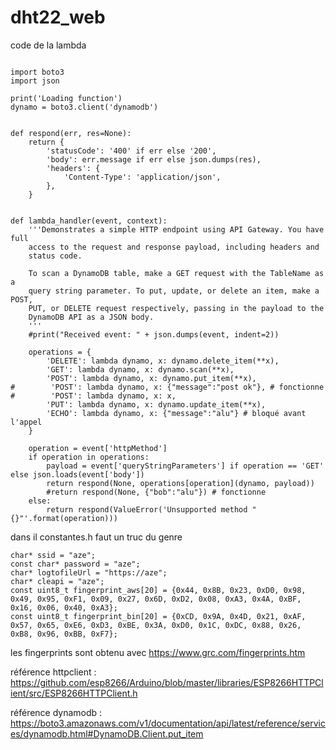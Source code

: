 # dht22_web

code de la lambda
```

import boto3
import json

print('Loading function')
dynamo = boto3.client('dynamodb')


def respond(err, res=None):
    return {
        'statusCode': '400' if err else '200',
        'body': err.message if err else json.dumps(res),
        'headers': {
            'Content-Type': 'application/json',
        },
    }


def lambda_handler(event, context):
    '''Demonstrates a simple HTTP endpoint using API Gateway. You have full
    access to the request and response payload, including headers and
    status code.

    To scan a DynamoDB table, make a GET request with the TableName as a
    query string parameter. To put, update, or delete an item, make a POST,
    PUT, or DELETE request respectively, passing in the payload to the
    DynamoDB API as a JSON body.
    '''
    #print("Received event: " + json.dumps(event, indent=2))

    operations = {
        'DELETE': lambda dynamo, x: dynamo.delete_item(**x),
        'GET': lambda dynamo, x: dynamo.scan(**x),
        'POST': lambda dynamo, x: dynamo.put_item(**x),
#        'POST': lambda dynamo, x: {"message":"post ok"}, # fonctionne
#        'POST': lambda dynamo, x: x,
        'PUT': lambda dynamo, x: dynamo.update_item(**x),
        'ECHO': lambda dynamo, x: {"message":"alu"} # bloqué avant l'appel
    }

    operation = event['httpMethod']
    if operation in operations:
        payload = event['queryStringParameters'] if operation == 'GET' else json.loads(event['body'])
        return respond(None, operations[operation](dynamo, payload))
        #return respond(None, {"bob":"alu"}) # fonctionne
    else:
        return respond(ValueError('Unsupported method "{}"'.format(operation)))
```

dans il constantes.h faut un truc du genre

```
char* ssid = "aze";
const char* password = "aze";
char* logtofileUrl = "https://aze";
char* cleapi = "aze";
const uint8_t fingerprint_aws[20] = {0x44, 0x8B, 0x23, 0xD0, 0x98, 0x49, 0x95, 0xF1, 0x09, 0x27, 0x6D, 0xD2, 0x08, 0xA3, 0x4A, 0xBF, 0x16, 0x06, 0x40, 0xA3};
const uint8_t fingerprint_bin[20] = {0xCD, 0x9A, 0x4D, 0x21, 0xAF, 0x57, 0x65, 0xE6, 0xD3, 0xBE, 0x3A, 0xD0, 0x1C, 0xDC, 0x88, 0x26, 0xB8, 0x96, 0xBB, 0xF7};
```
les fingerprints sont obtenu avec https://www.grc.com/fingerprints.htm

référence httpclient : https://github.com/esp8266/Arduino/blob/master/libraries/ESP8266HTTPClient/src/ESP8266HTTPClient.h

référence dynamodb : https://boto3.amazonaws.com/v1/documentation/api/latest/reference/services/dynamodb.html#DynamoDB.Client.put_item
